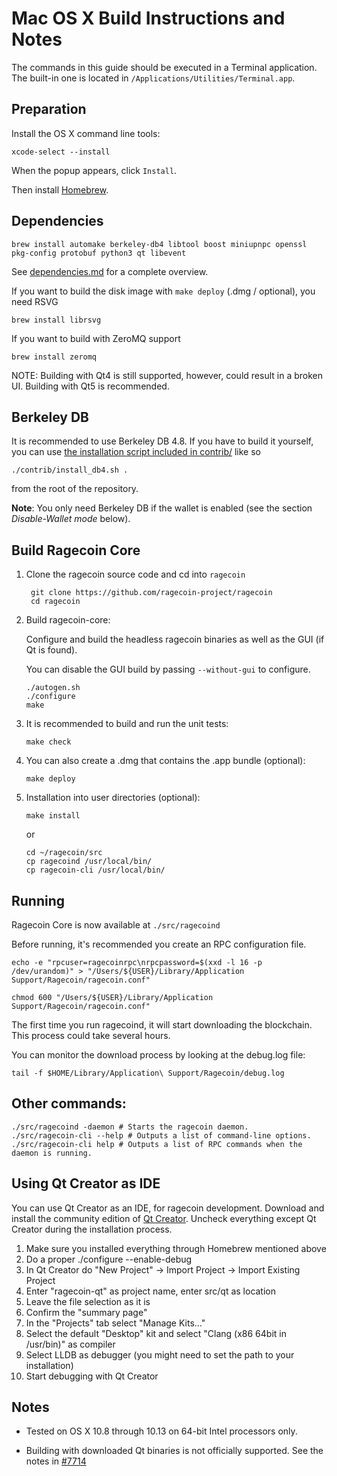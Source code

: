 Mac OS X Build Instructions and Notes
====================================
The commands in this guide should be executed in a Terminal application.
The built-in one is located in `/Applications/Utilities/Terminal.app`.

Preparation
-----------
Install the OS X command line tools:

`xcode-select --install`

When the popup appears, click `Install`.

Then install [Homebrew](https://brew.sh).

Dependencies
----------------------

    brew install automake berkeley-db4 libtool boost miniupnpc openssl pkg-config protobuf python3 qt libevent

See [dependencies.md](dependencies.md) for a complete overview.

If you want to build the disk image with `make deploy` (.dmg / optional), you need RSVG

    brew install librsvg

If you want to build with ZeroMQ support
    
    brew install zeromq

NOTE: Building with Qt4 is still supported, however, could result in a broken UI. Building with Qt5 is recommended.

Berkeley DB
-----------
It is recommended to use Berkeley DB 4.8. If you have to build it yourself,
you can use [the installation script included in contrib/](/contrib/install_db4.sh)
like so

```shell
./contrib/install_db4.sh .
```

from the root of the repository.

**Note**: You only need Berkeley DB if the wallet is enabled (see the section *Disable-Wallet mode* below).

Build Ragecoin Core
------------------------

1. Clone the ragecoin source code and cd into `ragecoin`

        git clone https://github.com/ragecoin-project/ragecoin
        cd ragecoin

2.  Build ragecoin-core:

    Configure and build the headless ragecoin binaries as well as the GUI (if Qt is found).

    You can disable the GUI build by passing `--without-gui` to configure.

        ./autogen.sh
        ./configure
        make

3.  It is recommended to build and run the unit tests:

        make check

4.  You can also create a .dmg that contains the .app bundle (optional):

        make deploy

5.  Installation into user directories (optional):

        make install

    or

        cd ~/ragecoin/src
        cp ragecoind /usr/local/bin/
        cp ragecoin-cli /usr/local/bin/

Running
-------

Ragecoin Core is now available at `./src/ragecoind`

Before running, it's recommended you create an RPC configuration file.

    echo -e "rpcuser=ragecoinrpc\nrpcpassword=$(xxd -l 16 -p /dev/urandom)" > "/Users/${USER}/Library/Application Support/Ragecoin/ragecoin.conf"

    chmod 600 "/Users/${USER}/Library/Application Support/Ragecoin/ragecoin.conf"

The first time you run ragecoind, it will start downloading the blockchain. This process could take several hours.

You can monitor the download process by looking at the debug.log file:

    tail -f $HOME/Library/Application\ Support/Ragecoin/debug.log

Other commands:
-------

    ./src/ragecoind -daemon # Starts the ragecoin daemon.
    ./src/ragecoin-cli --help # Outputs a list of command-line options.
    ./src/ragecoin-cli help # Outputs a list of RPC commands when the daemon is running.

Using Qt Creator as IDE
------------------------
You can use Qt Creator as an IDE, for ragecoin development.
Download and install the community edition of [Qt Creator](https://www.qt.io/download/).
Uncheck everything except Qt Creator during the installation process.

1. Make sure you installed everything through Homebrew mentioned above
2. Do a proper ./configure --enable-debug
3. In Qt Creator do "New Project" -> Import Project -> Import Existing Project
4. Enter "ragecoin-qt" as project name, enter src/qt as location
5. Leave the file selection as it is
6. Confirm the "summary page"
7. In the "Projects" tab select "Manage Kits..."
8. Select the default "Desktop" kit and select "Clang (x86 64bit in /usr/bin)" as compiler
9. Select LLDB as debugger (you might need to set the path to your installation)
10. Start debugging with Qt Creator

Notes
-----

* Tested on OS X 10.8 through 10.13 on 64-bit Intel processors only.

* Building with downloaded Qt binaries is not officially supported. See the notes in [#7714](https://github.com/bitcoin/bitcoin/issues/7714)

